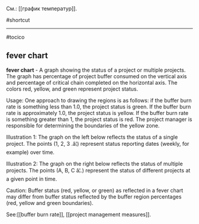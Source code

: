 См.: [[график температур]].

#shortcut




<hr/>

#tocico

## fever chart

<b>fever chart</b> - A graph showing the status of a project or multiple projects.  The graph has percentage of project buffer consumed on the vertical axis and percentage of critical chain completed on the horizontal axis.  The colors red, yellow, and green represent project status.



Usage: One approach to drawing the regions is as follows: if the buffer burn rate is something less than 1.0, the project status is green.  If the buffer burn rate is approximately 1.0, the project status is yellow.  If the buffer burn rate is something greater than 1, the project status is red.  The project manager is responsible for determining the boundaries of the yellow zone.


Illustration 1: The graph on the left below reflects the status of a single project.  The points (1, 2, 3 .â¦) represent status reporting dates (weekly, for example) over time.  

Illustration 2: The graph on the right below reflects the status of multiple projects.  The points (A, B, C â¦.) represent the status of different projects at a given point in time. 

 
 

Caution: Buffer status (red, yellow, or green) as reflected in a fever chart may differ from buffer status reflected by the buffer region percentages (red, yellow and green boundaries). 



See:[[buffer burn rate]], [[project management measures]].
